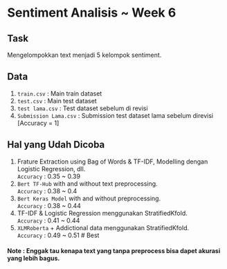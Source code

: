 # Sentiment Analisis ~ Week 6

## Task

Mengelompokkan text menjadi 5 kelompok sentiment.

## Data

1. `train.csv` : Main train dataset
2. `test.csv` : Main test dataset
3. `test lama.csv` : Test dataset sebelum di revisi
4. `Submission Lama.csv` : Submission test dataset lama sebelum direvisi [Accuracy = 1]

## Hal yang Udah Dicoba

1. Frature Extraction using Bag of Words & TF-IDF, Modelling dengan Logistic Regression, dll. <br>`Accuracy` : 0.35 ~ 0.39
2. `Bert TF-Hub` with and without text preprocessing.
<br>`Accuracy` : 0.38 ~ 0.4
3. `Bert Keras Model` with and without preprocessing.
<br>`Accuracy` : 0.38 ~ 0.44
4. TF-IDF & Logistic Regression menggunakan StratifiedKfold.
<br>`Accuracy` : 0.41 ~ 0.44
5. `XLMRoberta` + Addictional data menggunakan StratifiedKfold.
<br>`Accuracy` : 0.49 ~ 0.51 # Best 

#### Note : Enggak tau kenapa text yang tanpa preprocess bisa dapet akurasi yang lebih bagus.